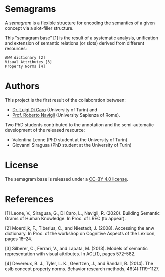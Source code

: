 # Semagrams

A *semagram* is a flexible structure for encoding the semantics of a given concept via a slot-filler structure.

This "semagram base” [1] is the result of a systematic analysis, unification and extension of semantic relations (or slots) derived from different resources:

    ANW dictionary [2]
    Visual Attributes [3]
    Property Norms [4]


# Authors
This project is the first result of the collaboration between:

- <a href="https://luigidicaro.me/">Dr. Luigi Di Caro</a> (University of Turin) and
- <a href="http://wwwusers.di.uniroma1.it/~navigli/">Prof. Roberto Navigli</a> (University Sapienza of Rome). 

Two PhD students contributed to the annotation and the semi-automatic development of the released resource:

- Valentina Leone (PhD student at the University of Turin)
- Giovanni Siragusa (PhD student at the University of Turin)


# License
The semagram base is released under a <a href="https://creativecommons.org/licenses/by/4.0/">CC-BY 4.0 license</a>.

# References
[1] Leone, V., Siragusa, G., Di Caro, L., Navigli, R. (2020). Building Semantic Grams of Human Knowledge. In Proc. of LREC (to appear).

[2] Moerdijk, F., Tiberius, C., and Niestadt, J. (2008). Accessing
the anw dictionary. In Proc. of the workshop on Cognitive
Aspects of the Lexicon, pages 18–24.

[3] Silberer, C., Ferrari, V., and Lapata, M. (2013). Models of semantic representation with visual attributes. In ACL(1), pages 572–582.

[4] Devereux, B. J., Tyler, L. K., Geertzen, J., and Randall, B. (2014). The cslb concept property norms. Behavior research methods, 46(4):1119–1127.
